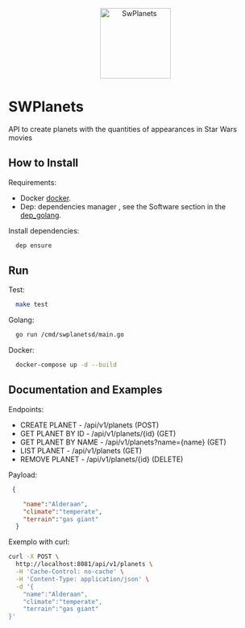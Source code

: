 <p align="center">
  <img alt="SwPlanets" src="https://pbs.twimg.com/media/Ca4yzw7WwAMlTqw.png" height="140" />
</p>

# SWPlanets
API to create planets with the quantities of appearances in Star Wars movies


## How to Install

Requirements:

  * Docker
    [docker](https://www.docker.com/).
  * Dep: dependencies manager , see the Software section in the
    [dep_golang](https://github.com/golang/dep).

Install dependencies:

```sh
  dep ensure
```

## Run

Test:

```sh
  make test
```

Golang:

```sh
  go run /cmd/swplanetsd/main.go
```

Docker:

```sh
  docker-compose up -d --build
```

## Documentation and Examples

Endpoints:

  * CREATE PLANET - /api/v1/planets (POST) 
  * GET PLANET BY ID - /api/v1/planets/{id} (GET) 
  * GET PLANET BY NAME - /api/v1/planets?name={name} (GET)
  * LIST PLANET - /api/v1/planets (GET)
  * REMOVE PLANET - /api/v1/planets/{id} (DELETE)
  
  
Payload:

```json
 {

    "name":"Alderaan",
    "climate":"temperate",
    "terrain":"gas giant"
  }
```
 Exemplo with curl:
 
 
```sh
curl -X POST \
  http://localhost:8081/api/v1/planets \
  -H 'Cache-Control: no-cache' \
  -H 'Content-Type: application/json' \
  -d '{
	"name":"Alderaan",
	"climate":"temperate",
	"terrain":"gas giant"
}'

```


